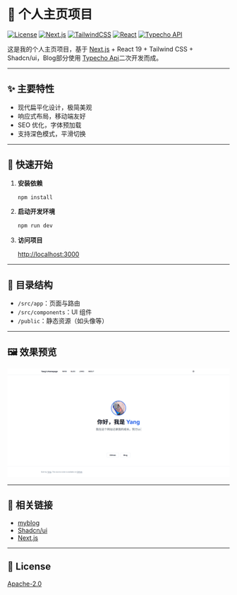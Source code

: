# 🚀 个人主页项目

[![License](https://img.shields.io/github/license/hkyang233/homepage?style=flat-square)](LICENSE)
[![Next.js](https://img.shields.io/badge/Next.js-19-blue?logo=next.js&logoColor=white&style=flat-square)](https://nextjs.org/)
[![TailwindCSS](https://img.shields.io/badge/Tailwind_CSS-3.x-38bdf8?logo=tailwindcss&logoColor=white&style=flat-square)](https://tailwindcss.com/)
[![React](https://img.shields.io/badge/React-19-61dafb?logo=react&logoColor=white&style=flat-square)](https://react.dev/)
[![Typecho API](https://img.shields.io/badge/Typecho-API-orange?style=flat-square)](https://github.com/st1ven/typecho-api)

这是我的个人主页项目，基于 [Next.js](https://nextjs.org/) + React 19 + Tailwind CSS + Shadcn/ui，Blog部分使用 [Typecho Api](https://github.com/st1ven/typecho-api)二次开发而成。

---

## ✨ 主要特性

- 现代扁平化设计，极简美观
- 响应式布局，移动端友好
- SEO 优化，字体预加载
- 支持深色模式，平滑切换

---

## 🚀 快速开始

1. **安装依赖**

   ```bash
   npm install
   ```

2. **启动开发环境**

   ```bash
   npm run dev
   ```

3. **访问项目**

   [http://localhost:3000](http://localhost:3000)

---

## 📝 目录结构

- `/src/app`：页面与路由
- `/src/components`：UI 组件
- `/public`：静态资源（如头像等）

---

## 🖼️ 效果预览

![screenshot](public/screenshot.png)

---

## 📖 相关链接

- [myblog](https://kaeshi.top/)
- [Shadcn/ui](https://ui.shadcn.com/)
- [Next.js](https://nextjs.org/)

---

## 📄 License

[Apache-2.0](LICENSE)
